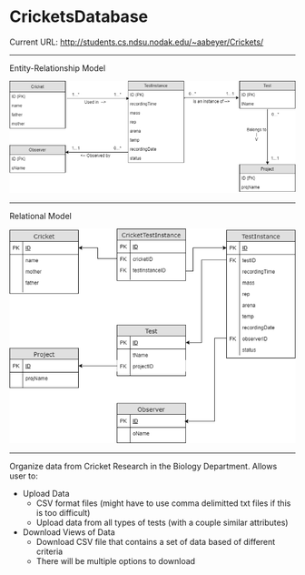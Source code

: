 # CricketsDatabase
Current URL: http://students.cs.ndsu.nodak.edu/~aabeyer/Crickets/

__________________________________________________________________

Entity-Relationship Model

![Alt text](/EntityRelationalModel.png?raw=true "Optional Title")

__________________________________________________________________

Relational Model

![Alt text](/RelationalModel.png?raw=true "Optional Title")

__________________________________________________________________

Organize data from Cricket Research in the Biology Department.
Allows user to:
- Upload Data
  - CSV format files (might have to use comma delimitted txt files if this is too difficult)
  - Upload data from all types of tests (with a couple similar attributes)
- Download Views of Data
  - Download CSV file that contains a set of data based of different criteria
  - There will be multiple options to download
